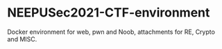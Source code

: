 # NEEPUSec2021-CTF-environment
 Docker environment for web, pwn and Noob, attachments for RE, Crypto and MISC.
